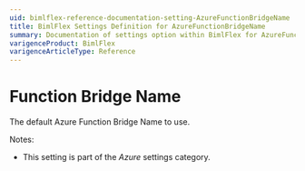 ```yaml
---
uid: bimlflex-reference-documentation-setting-AzureFunctionBridgeName
title: BimlFlex Settings Definition for AzureFunctionBridgeName
summary: Documentation of settings option within BimlFlex for AzureFunctionBridgeName
varigenceProduct: BimlFlex
varigenceArticleType: Reference
---
```


# Function Bridge Name

The default Azure Function Bridge Name to use.

Notes:

* This setting is part of the *Azure* settings category.

